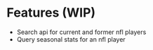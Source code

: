# Features (WIP)

* Search api for current and former nfl players
* Query seasonal stats for an nfl player
